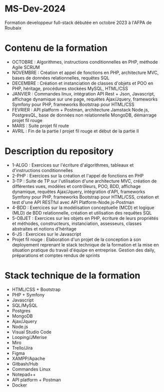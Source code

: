 # MS-Dev-2024
Formation developpeur full-stack débutée en octobre 2023 à l'AFPA de Roubaix
# Contenu de la formation
- OCTOBRE : Algorithmes, instructions conditionnelles en PHP, méthode Agile SCRUM
- NOVEMBRE : Création et appel de fonctions en PHP, architecture MVC, bases de données relationnelles, requêtes SQL
- DECEMBRE : Création et instanciation de classes d'objets et POO en PHP, héritage, procédures stockées MySQL, HTML/CSS
- JANVIER : Commandes linux, intégration API Rest + Json, Javascript, affichage dynamique sur une page, requêtes Ajax/Jquery, frameworks Symfony pour PHP, frameworks Bootstrap pour HTML/CSS
- FEVRIER : API platform + Postman, architecture Jamstack Node.js, PostgresQL, base de données non relationnelle MongoDB, démarrage projet fil rouge
- MARS : Suite projet fil route
- AVRIL : Fin de la partie I projet fil rouge et début de la partie II
# Description du repository
- 1-ALGO : Exercices sur l'écriture d'algorithmes, tableaux et d'instructions conditionnelles
- 2-PHP : Exercices sur la création et l'appel de fonctions en PHP
- 3-TP : Suite de TP sur l'utilisation d'une architecture MVC, création de différentes vues, modèles et contrôleurs, POO, BDD, affichage dynamique, requêtes Ajax/Jquery, intégration d'API, frameworks Symfony pour PHP, frameworks Bootstrap pour HTML/CSS, création et test d'une API RESTful avec API Platform-Node.js-Postman 
- 4-BDD : Exercices sur la modélisation conceptuelle (MCD) et logique (MLD) de BDD relationnelle, création et utilisation des requêtes SQL
- 5-OBJET : Exercices sur les objets en PHP, écriture de leurs propriétés et méthodes, constructeurs, instanciation, assesseurs, classes abstraites et notions d'héritage
- 6-JS : Exercices sur le Javascript
- Projet fil rouge : Elaboration d'un projet de la conception à son deployement reprenant le stack technique de la formation et la mise en situation pratique du travail d'équipe en entreprise. Gestion des daily, préparations et comptes rendus de sprints
# Stack technique de la formation
- HTML/CSS + Bootstrap
- PHP + Symfony
- Javascript 
- SQL/MySQL
- Postgres
- MongoDB
- Ajax/Jquery
- Node.js
- Visual Studio Code
- Looping/JMerise
- Miro
- Trello/Jira
- Figma
- XAMPP/Apache
- Gitbash/Hub
- Commandes Linux
- Notepad++
- API platform + Postman
- Docker
